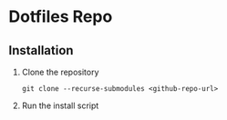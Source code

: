 # Dotfiles Repo

## Installation
1. Clone the repository
    ```shell
    git clone --recurse-submodules <github-repo-url>
    ```
2. Run the install script

